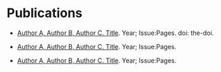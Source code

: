 # Publications

- [Author A, Author B, Author C. Title](https://link.to/publication). Year; Issue:Pages. doi: the-doi.

- [Author A, Author B, Author C. Title](https://link.to/publication). Year; Issue:Pages.

- [Author A, Author B, Author C. Title](https://link.to/publication). Year; Issue:Pages.

